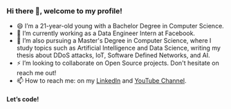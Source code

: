 ### Hi there 👋, welcome to my profile!

- 😄 I’m a 21-year-old young with a Bachelor Degree in Computer Science.
- 🔭 I’m currently working as a Data Engineer Intern at Facebook.
- 🌱 I’m also pursuing a Master's Degree in Computer Science, where I study topics such as Artificial Intelligence and Data Science, writing my thesis about DDoS attacks, IoT, Software Defined Networks, and AI.
- ⚡️ I’m looking to collaborate on Open Source projects. Don't hesitate on reach me out!
- 📫 How to reach me: on my [LinkedIn](https://www.linkedin.com/in/genaro-almaraz-143b6012a/) and [YouTube Channel](https://www.youtube.com/channel/UCBPY2M3ROE6RHqiL09GZgjA).

#### Let’s code!
